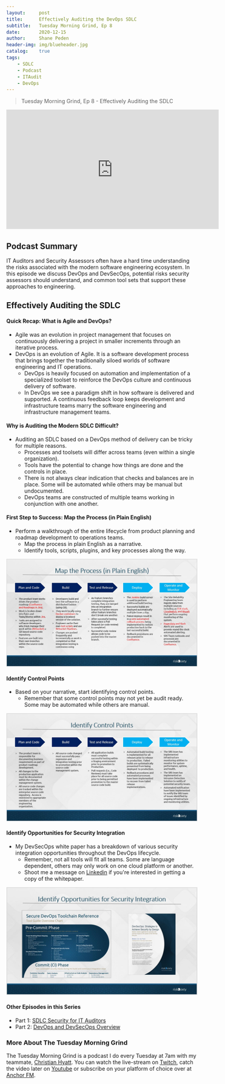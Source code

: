 ```yaml
---
layout: 	post
title:  	Effectively Auditing the DevOps SDLC
subtitle: 	Tuesday Morning Grind, Ep 8
date:   	2020-12-15
author: 	Shane Peden
header-img: img/blueheader.jpg
catalog: 	true
tags:
    - SDLC
    - Podcast
    - ITAudit
    - DevOps
---
```


> Tuesday Morning Grind, Ep 8 - Effectively Auditing the SDLC

<iframe width="560" height="315" src="https://www.youtube.com/embed/dMVZORwVVMM" frameborder="0" allow="accelerometer; autoplay; clipboard-write; encrypted-media; gyroscope; picture-in-picture" allowfullscreen></iframe>

## Podcast Summary ##
IT Auditors and Security Assessors often have a hard time understanding the risks associated with the modern software engineering ecosystem. In this episode we discuss DevOps and DevSecOps, potential risks security assessors should understand, and common tool sets that support these approaches to engineering.

## Effectively Auditing the SDLC ##

#### Quick Recap: What is Agile and DevOps? ####
+ Agile was an evolution in project management that focuses on continuously delivering a project in smaller increments through an iterative process.
+ DevOps is an evolution of Agile. It is a software development process that brings together the traditionally siloed worlds of software engineering and IT operations.
	- DevOps is heavily focused on automation and implementation of a specialized toolset to reinforce the DevOps culture and continuous delivery of software. 
	- In DevOps we see a paradigm shift in how software is delivered and supported. A continuous feedback loop keeps development and infrastructure teams marry the software engineering and infrastructure management teams. 

#### Why is Auditing the Modern SDLC Difficult? ####
+ Auditing an SDLC based on a DevOps method of delivery can be tricky for multiple reasons.
	- Processes and toolsets will differ across teams (even within a single organization).
	- Tools have the potential to change how things are done and the controls in place. 
	- There is not always clear indication that checks and balances are in place. Some will be automated while others may be manual but undocumented. 
	- DevOps teams are constructed of multiple teams working in conjunction with one another. 
		
#### First Step to Success: Map the Process (in Plain English) ####
+ Perform a walkthrough of the entire lifecycle from product planning and roadmap development to operations teams.
	- Map the process in plain English as a narrative.
	- Identify tools, scripts, plugins, and key processes along the way. 

![](img/TMG-Ep8-mapprocess.jpg)
	
#### Identify Control Points ####
+ Based on your narrative, start identifying control points. 
	- Remember that some control points may not yet be audit ready. Some may be automated while others are manual.
	
![](img/TMG-Ep8-controlpoints.jpg)

#### Identify Opportunities for Security Integration ####
+ My DevSecOps white paper has a breakdown of various security integration opportunities throughout the DevOps lifecycle.
	- Remember, not all tools will fit all teams. Some are language dependent, others may only work on one cloud platform or another.
	- Shoot me a message on [Linkedin](https://www.linkedin.com/in/speden/) if you're interested in getting a copy of the whitepaper.

![](img/TMG-Ep8-securityintegration.jpg)


#### Other Episodes in this Series ####
- Part 1: [SDLC Security for IT Auditors](https://r3s-shane.github.io/2020/12/01/tmg-episode-6/)
- Part 2: [DevOps and DevSecOps Overview](https://r3s-shane.github.io/2020/12/08/tmg-episode-7/)

### More About The Tuesday Morning Grind
The Tuesday Morning Grind is a podcast I do every Tuesday at 7am with my teammate, [Christian Hyatt](https://www.linkedin.com/in/christianhyatt/).  You can watch the live-stream on [Twitch](https://www.twitch.tv/risk3sixty), catch the video later on [Youtube](https://www.youtube.com/channel/UCjcD3Vc3Z1FSncd2BvRp9vQ/featured) or subscribe on your platform of choice over at [Anchor FM](https://anchor.fm/risk3sixty).



